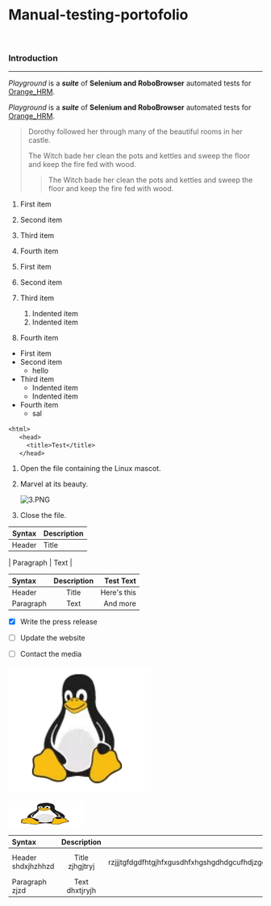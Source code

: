 # Manual-testing-portofolio
&nbsp;
### Introduction
---
*Playground* is a ***suite*** of **Selenium and RoboBrowser** automated tests for [Orange_HRM](https://opensource-demo.orangehrmlive.com/web/index.php/auth/login).

*Playground* is a ***suite*** of **Selenium and RoboBrowser** automated tests for [Orange_HRM](https://opensource-demo.orangehrmlive.com/web/index.php/auth/login "The best search engine for privacy").

> Dorothy followed her through many of the beautiful rooms in her castle.
>
> The Witch bade her clean the pots and kettles and sweep the floor and keep the fire fed with wood.
> > The Witch bade her clean the pots and kettles and sweep the floor and keep the fire fed with wood.   

1. First item
2. Second item
3. Third item
5. Fourth item

1. First item
2. Second item
3. Third item
    1. Indented item
    2. Indented item
4. Fourth item

- First item
- Second item
    - hello
- Third item
    - Indented item
    - Indented item
- Fourth item
  - sal


```
<html>
   <head>
     <title>Test</title>
   </head>
   ```
  
1. Open the file containing the Linux mascot.
2. Marvel at its beauty.

    ![3.PNG](/assets/images/tux.png)
   
3. Close the file.

| Syntax | Description |
| --- | ----------------- |
| Header | Title |



| Paragraph | Text |

| Syntax      | Description | Test Text     |
| :---        |    :----:   |          ---: |
| Header      | Title       | Here's this   |
| Paragraph   | Text        | And more      |



- [x] Write the press release
- [ ] Update the website
- [ ] Contact the media



![Tux, the Linux mascot](/1.GIF)

<img src="/1.GIF" width="150" height="50">


| Syntax      | Description | Test Text     |
| :---        |    :----:   |          ---: |
| Header  shdxjhzhhzd    | Title   zjhgjtryj    | Here's this rzjjjtgfdgdfhtgjhfxgusdhfxhgshgdhdgcufhdjzggdfgSFVhcvhvchjdhjvbdhjvbhjbdvhjfdbjhfdf jhdbfhsB fdshjGB   |
| Paragraph zjzd  | Text  dhxtjryjh      | And more      |


